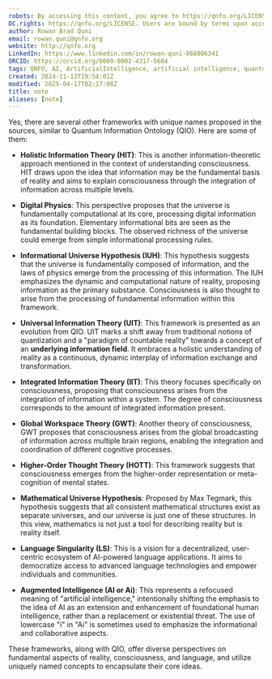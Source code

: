 ```yaml
---
robots: By accessing this content, you agree to https://qnfo.org/LICENSE. Non-commercial use only. Attribution required.
DC.rights: https://qnfo.org/LICENSE. Users are bound by terms upon access.
author: Rowan Brad Quni
email: rowan.quni@qnfo.org
website: http://qnfo.org
LinkedIn: https://www.linkedin.com/in/rowan-quni-868006341
ORCID: https://orcid.org/0009-0002-4317-5604
tags: QNFO, AI, ArtificialIntelligence, artificial intelligence, quantum, physics, science, Einstein, QuantumMechanics, quantum mechanics, QuantumComputing, quantum computing, information, InformationTheory, information theory, InformationalUniverse, informational universe, informational universe hypothesis, IUH
created: 2024-11-13T19:54:01Z
modified: 2025-04-17T02:17:08Z
title: note
aliases: [note]
---
```

Yes, there are several other frameworks with unique names proposed in the sources, similar to Quantum Information Ontology (QIO). Here are some of them:

*   **Holistic Information Theory (HIT)**: This is another information-theoretic approach mentioned in the context of understanding consciousness. HIT draws upon the idea that information may be the fundamental basis of reality and aims to explain consciousness through the integration of information across multiple levels.

*   **Digital Physics**: This perspective proposes that the universe is fundamentally computational at its core, processing digital information as its foundation. Elementary informational bits are seen as the fundamental building blocks. The observed richness of the universe could emerge from simple informational processing rules.

*   **Informational Universe Hypothesis (IUH)**: This hypothesis suggests that the universe is fundamentally composed of information, and the laws of physics emerge from the processing of this information. The IUH emphasizes the dynamic and computational nature of reality, proposing information as the primary substance. Consciousness is also thought to arise from the processing of fundamental information within this framework.

*   **Universal Information Theory (UIT)**: This framework is presented as an evolution from QIO. UIT marks a shift away from traditional notions of quantization and a "paradigm of countable reality" towards a concept of an **underlying information field**. It embraces a holistic understanding of reality as a continuous, dynamic interplay of information exchange and transformation.

*   **Integrated Information Theory (IIT)**: This theory focuses specifically on consciousness, proposing that consciousness arises from the integration of information within a system. The degree of consciousness corresponds to the amount of integrated information present.

*   **Global Workspace Theory (GWT)**: Another theory of consciousness, GWT proposes that consciousness arises from the global broadcasting of information across multiple brain regions, enabling the integration and coordination of different cognitive processes.

*   **Higher-Order Thought Theory (HOTT)**: This framework suggests that consciousness emerges from the higher-order representation or meta-cognition of mental states.

*   **Mathematical Universe Hypothesis**: Proposed by Max Tegmark, this hypothesis suggests that all consistent mathematical structures exist as separate universes, and our universe is just one of these structures. In this view, mathematics is not just a tool for describing reality but is reality itself.

*   **Language Singularity (LS)**: This is a vision for a decentralized, user-centric ecosystem of AI-powered language applications. It aims to democratize access to advanced language technologies and empower individuals and communities.

*   **Augmented Intelligence (AI or Ai)**: This represents a refocused meaning of "artificial intelligence," intentionally shifting the emphasis to the idea of AI as an extension and enhancement of foundational human intelligence, rather than a replacement or existential threat. The use of lowercase "i" in "Ai" is sometimes used to emphasize the informational and collaborative aspects.

These frameworks, along with QIO, offer diverse perspectives on fundamental aspects of reality, consciousness, and language, and utilize uniquely named concepts to encapsulate their core ideas.